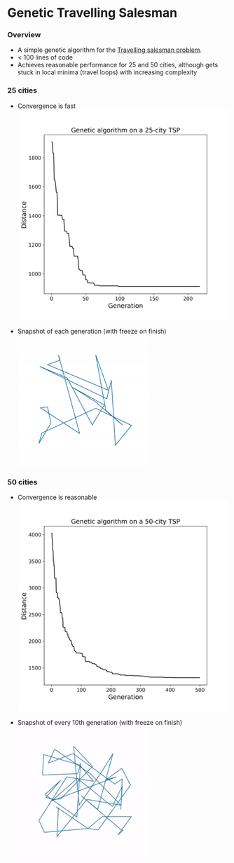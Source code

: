 # Genetic Travelling Salesman

### Overview

* A simple genetic algorithm for the [Travelling salesman problem](https://en.wikipedia.org/wiki/Travelling_salesman_problem). 
* < 100 lines of code
* Achieves reasonable performance for 25 and 50 cities, although gets stuck in local minima (travel loops) with increasing complexity

### 25 cities

* Convergence is fast
![](resources/25_distance_generation.png)

* Snapshot of each generation (with freeze on finish)
![](resources/25-city-route.gif)

### 50 cities

* Convergence is reasonable
![](resources/50_distance_generation.png)

* Snapshot of every 10th generation (with freeze on finish)
![](resources/50-city-route.gif)